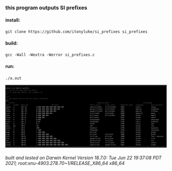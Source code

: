 ### this program outputs SI prefixes

#### install:
`git clone https://github.com/itonyluke/si_prefixes si_prefixes`

#### build:
`gcc -Wall -Wextra -Werror si_prefixes.c`

#### run:
`./a.out`

![output example](images/example.png)

###### built and tested on Darwin Kernel Version 18.7.0: Tue Jun 22 19:37:08 PDT 2021; root:xnu-4903.278.70~1/RELEASE_X86_64 x86_64
